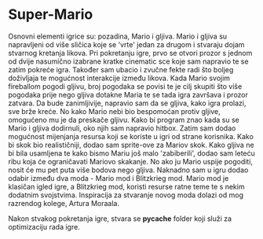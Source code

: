 # Super-Mario
Osnovni elementi igrice su: pozadina, Mario i gljiva. Mario i gljiva su napravljeni od više sličica koje se 'vrte' jedan za drugom i stvaraju dojam stvarnog kretanja likova. Pri pokretanju igre, prvo se otvori prozor s jednom od dvije nasumično izabrane kratke cinematic sce koje sam napravio te se zatim pokreće igra. Također sam ubacio i zvučne fekte radi što boljeg doživljaja te mogućnost interakcije između likova. Kada Mario svojim fireballom pogodi gljivu, broj pogodaka se povisi te je cilj skupiti što više pogodaka prije nego gljiva dotakne Maria te se tada igra završava i prozor zatvara. Da bude zanimljivije, napravio sam da se gljiva, kako igra prolazi, sve brže kreće. No kako Mario nebi bio bespomoćan protiv gljive, omogućeno mu je da preskače gljivu. Kako bi program znao kada su se Mario i gljiva dodirnuli, oko njih sam napravio hitbox. Zatim sam dodao mogućnost mijenjanja resursa koji se koriste u igri od strane korisnika. Kako bi skok bio realističniji, dodao sam sprite-ove za Mariov skok. Kako gljiva ne bi bila usamljena te kako bismo Mariu još malo 'zabiberili', dodao sam leteću ribu koja će ograničavati Mariovo skakanje. No ako ju Mario uspije pogoditi, nosit će mu pet puta više bodova nego gljiva. Naknadno sam u igru dodao odabir između dva moda - Mario mod i Blitzkrieg mod. Mario mod je klasičan igled igre, a Blitzkrieg mod, koristi resurse ratne teme te s nekim dodatnim svojstvima. Inspiracija za stvaranje novog moda dolazi od mog razrendog kolege, Artura Moraala.

Nakon stvakog pokretanja igre, stvara se __pycache__ folder koji služi za optimizaciju rada igre. 
